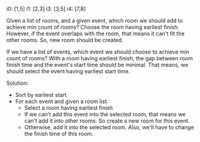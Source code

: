 i0: [1,5]
i1: [2,3]
i3: [3,5]
i4: [7,8]

Given a list of rooms, and a given event, 
which room we should add to achieve min count of rooms? 
Choose the room having earliest finish. However, if the event overlaps with the 
room, that means it can't fit the other rooms. So, new room should be created.

If we have a list of events, which event we should choose to achieve min count 
of rooms? With a room having earliest finish, the gap between room finish time 
and the event's start time should be minimal. That means, we should select the 
event having earliest start time.

Solution:

* Sort by earliest start
* For each event and given a room list:
  * Select a room having earliest finish
  * If we can't add this event into the selected room, 
  that means we can't add it into other rooms. 
  So create a new room for this event.
  * Otherwise, add it into the selected room. 
  Also, we'll have to change the finish time of this room.